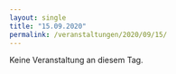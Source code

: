 ```yaml
---
layout: single
title: "15.09.2020"
permalink: /veranstaltungen/2020/09/15/
---
```


Keine Veranstaltung an diesem Tag.
